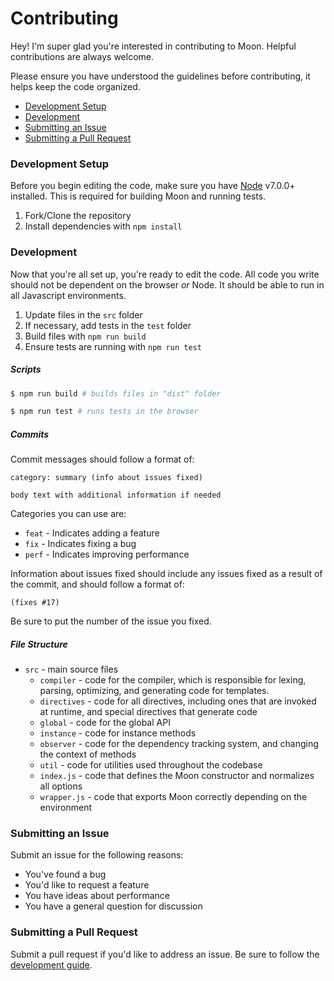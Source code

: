# Contributing

Hey! I'm super glad you're interested in contributing to Moon. Helpful contributions are always welcome.

Please ensure you have understood the guidelines before contributing, it helps keep the code organized.

* [Development Setup](https://github.com/KingPixil/moon/blob/master/CONTRIBUTING.md#development-setup)
* [Development](https://github.com/KingPixil/moon/blob/master/CONTRIBUTING.md#development)
* [Submitting an Issue](https://github.com/KingPixil/moon/blob/master/CONTRIBUTING.md#submitting-an-issue)
* [Submitting a Pull Request](https://github.com/KingPixil/moon/blob/master/CONTRIBUTING.md#submitting-a-pull-request)

### Development Setup

Before you begin editing the code, make sure you have [Node](https://nodejs.org) v7.0.0+ installed. This is required for building Moon and running tests.

1. Fork/Clone the repository
2. Install dependencies with `npm install`

### Development

Now that you're all set up, you're ready to edit the code. All code you write should not be dependent on the browser *or* Node. It should be able to run in all Javascript environments.

1. Update files in the `src` folder
2. If necessary, add tests in the `test` folder
3. Build files with `npm run build`
4. Ensure tests are running with `npm run test`

##### Scripts

```sh
$ npm run build # builds files in "dist" folder

$ npm run test # runs tests in the browser
```

##### Commits

Commit messages should follow a format of:

```
category: summary (info about issues fixed)

body text with additional information if needed
```

Categories you can use are:

* `feat` - Indicates adding a feature
* `fix` - Indicates fixing a bug
* `perf` - Indicates improving performance

Information about issues fixed should include any issues fixed as a result of the commit, and should follow a format of:

```
(fixes #17)
```

Be sure to put the number of the issue you fixed.

##### File Structure

* `src` - main source files
  * `compiler` - code for the compiler, which is responsible for lexing, parsing, optimizing, and generating code for templates.
  * `directives` - code for all directives, including ones that are invoked at runtime, and special directives that generate code
  * `global` - code for the global API
  * `instance` - code for instance methods
  * `observer` - code for the dependency tracking system, and changing the context of methods
  * `util` - code for utilities used throughout the codebase
  * `index.js` - code that defines the Moon constructor and normalizes all options
  * `wrapper.js` - code that exports Moon correctly depending on the environment

### Submitting an Issue

Submit an issue for the following reasons:

* You've found a bug
* You'd like to request a feature
* You have ideas about performance
* You have a general question for discussion

### Submitting a Pull Request

Submit a pull request if you'd like to address an issue. Be sure to follow the [development guide](https://github.com/KingPixil/moon/blob/master/CONTRIBUTING.md#development).
